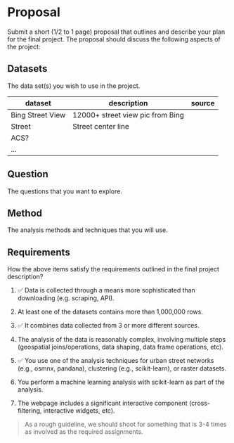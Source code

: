 # Proposal
Submit a short (1/2 to 1 page) proposal that outlines and describe your plan for the final project. The proposal should discuss the following aspects of the project:

## Datasets

The data set(s) you wish to use in the project.

| dataset          | description                      | source |
| ---------------- | -------------------------------- | ------ |
| Bing Street View | 12000+ street view pic from Bing |        |
| Street           | Street center line               |        |
| ACS?             |                                  |        |
| ...              |                                  |        |

## Question

The questions that you want to explore.

## Method

The analysis methods and techniques that you will use.

## Requirements

How the above items satisfy the requirements outlined in the final project description?

1. ✅ Data is collected through a means more sophisticated than downloading (e.g. scraping, API).

1. At least one of the datasets contains more than 1,000,000 rows.

1. ✅ It combines data collected from 3 or more different sources.

1. The analysis of the data is reasonably complex, involving multiple steps (geospatial joins/operations, data shaping, data frame operations, etc).

1. ✅ You use one of the analysis techniques for urban street networks (e.g., osmnx, pandana), clustering (e.g., scikit-learn), or raster datasets.

1. You perform a machine learning analysis with scikit-learn as part of the analysis.

1. The webpage includes a significant interactive component (cross-filtering, interactive widgets, etc).

> As a rough guideline, we should shoot for something that is 3-4 times as involved as the required assignments.


